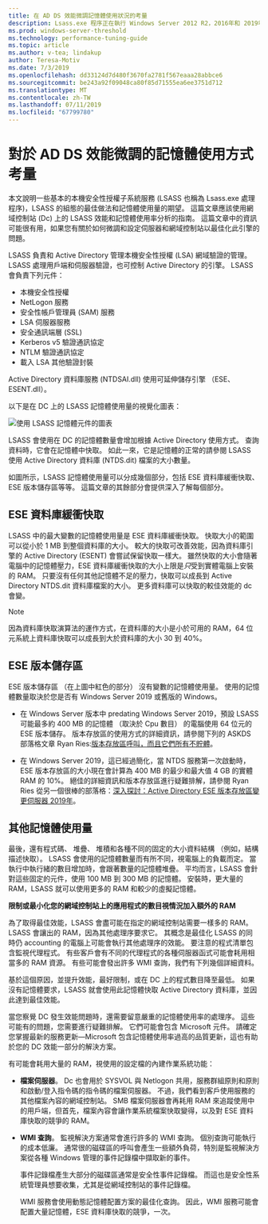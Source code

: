 ```yaml
---
title: 在 AD DS 效能微調記憶體使用狀況的考量
description: Lsass.exe 程序正在執行 Windows Server 2012 R2，2016年和 2019年的網域控制站上的記憶體使用量。
ms.prod: windows-server-threshold
ms.technology: performance-tuning-guide
ms.topic: article
ms.author: v-tea; lindakup
author: Teresa-Motiv
ms.date: 7/3/2019
ms.openlocfilehash: dd33124d7d480f3670fa2781f567eaaa28abbce6
ms.sourcegitcommit: be243a92f09048ca80f85d71555ea6ee3751d712
ms.translationtype: MT
ms.contentlocale: zh-TW
ms.lasthandoff: 07/11/2019
ms.locfileid: "67799780"
---
```

# <a name="memory-usage-considerations-for-ad-ds-performance-tuning"></a>對於 AD DS 效能微調的記憶體使用方式考量

本文說明一些基本的本機安全性授權子系統服務 (LSASS 也稱為 Lsass.exe 處理程序)，LSASS 的組態的最佳做法和記憶體使用量的期望。 這篇文章應該使用網域控制站 (Dc) 上的 LSASS 效能和記憶體使用率分析的指南。 這篇文章中的資訊可能很有用，如果您有關於如何微調和設定伺服器和網域控制站以最佳化此引擎的問題。  

LSASS 負責和 Active Directory 管理本機安全性授權 (LSA) 網域驗證的管理。 LSASS 處理用戶端和伺服器驗證，也可控制 Active Directory 的引擎。 LSASS 會負責下列元件：  

- 本機安全性授權
- NetLogon 服務
- 安全性帳戶管理員 (SAM) 服務
- LSA 伺服器服務
- 安全通訊端層 (SSL)
- Kerberos v5 驗證通訊協定
- NTLM 驗證通訊協定
- 載入 LSA 其他驗證封裝

Active Directory 資料庫服務 (NTDSAI.dll) 使用可延伸儲存引擎 （ESE、 ESENT.dll）。

以下是在 DC 上的 LSASS 記憶體使用量的視覺化圖表：

![使用 LSASS 記憶體元件的圖表](media/domain-controller-lsass-memory-usage.png)  

LSASS 會使用在 DC 的記憶體數量會增加根據 Active Directory 使用方式。 查詢資料時，它會在記憶體中快取。 如此一來，它是記憶體的正常的請參閱 LSASS 使用 Active Directory 資料庫 (NTDS.dit) 檔案的大小數量。

如圖所示，LSASS 記憶體使用量可以分成幾個部分，包括 ESE 資料庫緩衝快取、 ESE 版本儲存區等等。 這篇文章的其餘部分會提供深入了解每個部分。

## <a name="ese-database-buffer-cache"></a>ESE 資料庫緩衝快取  
LSASS 中的最大變數的記憶體使用量是 ESE 資料庫緩衝快取。 快取大小的範圍可以從小於 1 MB 到整個資料庫的大小。 較大的快取可改善效能，因為資料庫引擎的 Active Directory (ESENT) 會嘗試保留快取一樣大。 雖然快取的大小會隨著電腦中的記憶體壓力，ESE 資料庫緩衝快取的大小上限是*只*受到實體電腦上安裝的 RAM。 只要沒有任何其他記憶體不足的壓力，快取可以成長到 Active Directory NTDS.dit 資料庫檔案的大小。 更多資料庫可以快取的較佳效能的 dc 會變。  
  
> [!NOTE]
> 因為資料庫快取演算法的運作方式，在資料庫的大小是小於可用的 RAM，64 位元系統上資料庫快取可以成長到大於資料庫的大小 30 到 40%。

## <a name="ese-version-store"></a>ESE 版本儲存區

ESE 版本儲存區 （在上圖中紅色的部分） 沒有變數的記憶體使用量。 使用的記憶體數量取決於您是否有 Windows Server 2019 或舊版的 Windows。

- 在 Windows Server 版本中 predating Windows Server 2019，預設 LSASS 可能最多約 400 MB 的記憶體 （取決於 Cpu 數目） 的電腦使用 64 位元的 ESE 版本儲存。 版本存放區的使用方式的詳細資訊，請參閱下列的 ASKDS 部落格文章 Ryan Ries:[版本存放區呼叫，而且它們所有不貯體](https://techcommunity.microsoft.com/t5/Ask-the-Directory-Services-Team/The-Version-Store-Called-and-They-8217-re-All-Out-of-Buckets/ba-p/400415)。

- 在 Windows Server 2019，這已經過簡化，當 NTDS 服務第一次啟動時，ESE 版本存放區的大小現在會計算為 400 MB 的最少和最大值 4 GB 的實體 RAM 的 10%。 絕佳的詳細資訊和版本存放區進行疑難排解，請參閱 Ryan Ries 從另一個很棒的部落格：[深入探討：Active Directory ESE 版本存放區變更伺服器 2019年](https://techcommunity.microsoft.com/t5/Ask-the-Directory-Services-Team/Deep-Dive-Active-Directory-ESE-Version-Store-Changes-in-Server/ba-p/400510)。

## <a name="other-memory-use"></a>其他記憶體使用量

最後，還有程式碼、 堆疊、 堆積和各種不同的固定的大小資料結構 （例如，結構描述快取）。 LSASS 會使用的記憶體數量而有所不同，視電腦上的負載而定。 當執行中執行緒的數目增加時，會跟著數量的記憶體堆疊。 平均而言，LSASS 會針對這些固定的元件，使用 100 MB 到 300 MB 的記憶體。 安裝時，更大量的 RAM，LSASS 就可以使用更多的 RAM 和較少的虛擬記憶體。

**限制或最小化您的網域控制站上的應用程式的數目視情況加入額外的 RAM**

為了取得最佳效能，LSASS 會盡可能在指定的網域控制站需要一樣多的 RAM。 LSASS 會讓出的 RAM，因為其他處理序要求它。 其概念是最佳化 LSASS 的同時仍 accounting 的電腦上可能會執行其他處理序的效能。 要注意的程式清單包含監視代理程式。 有些客戶會有不同的代理程式的各種伺服器函式可能會耗用相當多的 RAM 資源。 有些可能會發出許多 WMI 查詢，我們有下列幾個詳細資料。

基於這個原因，並提升效能，最好限制，或在 DC 上的程式數目降至最低。 如果沒有記憶體要求，LSASS 就會使用此記憶體快取 Active Directory 資料庫，並因此達到最佳效能。

當您察覺 DC 發生效能問題時，還需要留意嚴重的記憶體使用率的處理序。 這些可能有的問題，您需要進行疑難排解。 它們可能會包含 Microsoft 元件。 請確定您掌握最新的服務更新&mdash;Microsoft 包含記憶體使用率過高的品質更新，這也有助於您的 DC 效能一部分的解決方案。

有可能會耗用大量的 RAM，視使用的設定檔的內建作業系統功能：

- **檔案伺服器**。 Dc 也會用於 SYSVOL 與 Netlogon 共用，服務群組原則和原則和啟動/登入指令碼的指令碼的檔案伺服器。
  不過，我們看到客戶使用服務的其他檔案內容的網域控制站。 SMB 檔案伺服器會再耗用 RAM 來追蹤使用中的用戶端，但首先，檔案內容會讓作業系統檔案快取變得，以及對 ESE 資料庫快取的競爭的 RAM。  

- **WMI 查詢**。 監視解決方案通常會進行許多的 WMI 查詢。 個別查詢可能執行的成本低廉。 通常很的磁碟區的呼叫會產生一些額外負荷，特別是監視解決方案從各種 Windows 管理的事件記錄檔中擷取新的事件。  

  事件記錄檔產生大部分的磁碟區通常是安全性事件記錄檔。 而這也是安全性系統管理員想要收集，尤其是從網域控制站的事件記錄檔。  

  WMI 服務會使用動態記憶體配置方案的最佳化查詢。 因此，WMI 服務可能會配置大量記憶體，ESE 資料庫快取的競爭，一次。  
